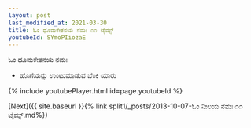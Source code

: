 ```yaml
---
layout: post
last_modified_at: 2021-03-30
title: ಓಂ ಧೂಮಕೇತನಯ ನಮಃ ೧೧ ಟೈಮ್ಸ್
youtubeId: SYmoPIiozaE
---
```

 
 
 ಓಂ ಧೂಮಕೇತನಯ ನಮಃ  
 
 -  ಹೊಗೆಯನ್ನು ಉಂಟುಮಾಡುವ ಬೆಂಕಿ ಯಾರು 
 
  
 
  
 
 
 
 
 
 


{% include youtubePlayer.html id=page.youtubeId %}
 
[Next]({{ site.baseurl }}{% link  split1/_posts/2013-10-07-ಓಂ ನೀಲಯ ನಮಃ ೧೧ ಟೈಮ್ಸ್.md%})
 
